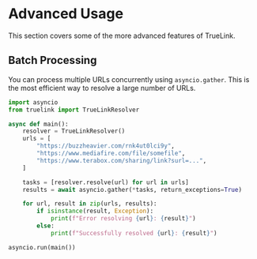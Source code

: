 # Advanced Usage

This section covers some of the more advanced features of TrueLink.

## Batch Processing

You can process multiple URLs concurrently using `asyncio.gather`. This is the most efficient way to resolve a large number of URLs.

```python linenums="1"
import asyncio
from truelink import TrueLinkResolver

async def main():
    resolver = TrueLinkResolver()
    urls = [
        "https://buzzheavier.com/rnk4ut0lci9y",
        "https://www.mediafire.com/file/somefile",
        "https://www.terabox.com/sharing/link?surl=...",
    ]

    tasks = [resolver.resolve(url) for url in urls]
    results = await asyncio.gather(*tasks, return_exceptions=True)

    for url, result in zip(urls, results):
        if isinstance(result, Exception):
            print(f"Error resolving {url}: {result}")
        else:
            print(f"Successfully resolved {url}: {result}")

asyncio.run(main())
```

